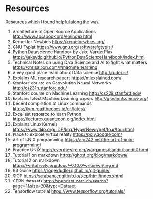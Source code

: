 # Resources
Resources which I found helpful along the way.

1. Architecture of Open Source Applications http://www.aosabook.org/en/index.html
2. Kernel for Newbies https://kernelnewbies.org/ 
3. GNU Typist https://www.gnu.org/software/gtypist/
4. Python Datascience Handook by Jake VanderPlas https://jakevdp.github.io/PythonDataScienceHandbook/index.html
5. Technical Notes on using Data Science and AI to fight what matters https://chrisalbon.com/#machine_learning
6. A vey good place learn about Data science http://ruder.io/
7. Explains ML research papers https://mlexplained.com/
8. Stanford course on Convolution Neural Networks http://cs231n.stanford.edu/
9. Stanford course on Machine Learning http://cs229.stanford.edu/
10. Explains latest Machine Learning papers http://gradientscience.org/
11. Decent compilation of Linux commands https://lym.readthedocs.io/en/latest/
12. Excellent resource to learn Python https://lectures.quantecon.org/index.html
13. Explains Linux Kernels https://www.tldp.org/LDP/khg/HyperNews/get/tour/tour.html
14. Place to explore virtual reality https://poly.google.com/
15. Art of UNIX programming https://arp242.net/the-art-of-unix-programming/
16. Practice UNIX http://overthewire.org/wargames/bandit/bandit0.html 
17. Tutorial 1 on markdown https://ghost.org/blog/markdown/ 
18. Tutorial 2 on markdown https://writefreely.org/docs/v0.10.0/writer/writing.md
19. Git Guide https://rogerdudler.github.io/git-guide/
20. SICP https://sarabander.github.io/sicp/html/index.xhtml
21. CERN datasets http://opendata.cern.ch/search?page=1&size=20&type=Dataset
22. Tensorflow tutorial https://www.tensorflow.org/tutorials/
